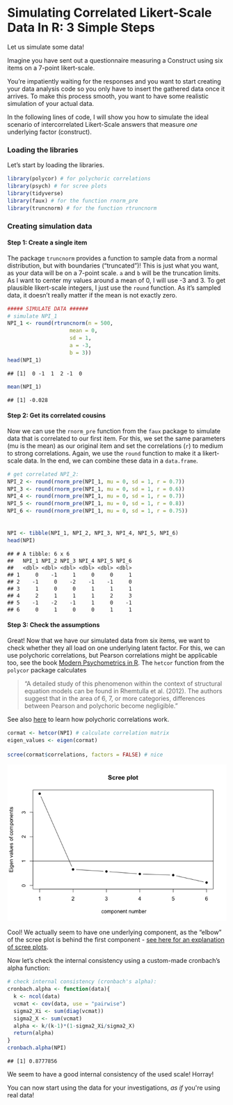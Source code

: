 Simulating Correlated Likert-Scale Data In R: 3 Simple Steps
================

Let us simulate some data!

Imagine you have sent out a questionnaire measuring a Construct using
six items on a 7-point likert-scale.

You’re impatiently waiting for the responses and you want to start
creating your data analysis code so you only have to insert the gathered
data once it arrives. To make this process smooth, you want to have some
realistic simulation of your actual data.

In the following lines of code, I will show you how to simulate the
ideal scenario of intercorrelated Likert-Scale answers that measure
*one* underlying factor (construct).

### Loading the libraries

Let’s start by loading the libraries.

``` r
library(polycor) # for polychoric correlations
library(psych) # for scree plots
library(tidyverse)
library(faux) # for the function rnorm_pre
library(truncnorm) # for the function rtruncnorm
```

### Creating simulation data

#### Step 1: Create a single item

The package `truncnorm` provides a function to sample data from a normal
distribution, but with boundaries (“truncated”)! This is just what you
want, as your data will be on a 7-point scale. `a` and `b` will be the
truncation limits. As I want to center my values around a mean of 0, I
will use -3 and 3. To get plausible likert-scale integers, I just use
the `round` function. As it’s sampled data, it doesn’t really matter if
the mean is not exactly zero.

``` r
##### SIMULATE DATA ######
# simulate NPI_1
NPI_1 <- round(rtruncnorm(n = 500, 
                    mean = 0, 
                    sd = 1,
                    a = -3,
                    b = 3))
head(NPI_1)
```

    ## [1]  0 -1  1  2 -1  0

``` r
mean(NPI_1)
```

    ## [1] -0.028

#### Step 2: Get its correlated cousins

Now we can use the `rnorm_pre` function from the `faux` package to
simulate data that is correlated to our first item. For this, we set the
same parameters (mu is the mean) as our original item and set the
correlations (`r`) to medium to strong correlations. Again, we use the
`round` function to make it a likert-scale data. In the end, we can
combine these data in a `data.frame`.

``` r
# get correlated NPI_2:
NPI_2 <- round(rnorm_pre(NPI_1, mu = 0, sd = 1, r = 0.7))
NPI_3 <- round(rnorm_pre(NPI_1, mu = 0, sd = 1, r = 0.6))
NPI_4 <- round(rnorm_pre(NPI_1, mu = 0, sd = 1, r = 0.7))
NPI_5 <- round(rnorm_pre(NPI_1, mu = 0, sd = 1, r = 0.8))
NPI_6 <- round(rnorm_pre(NPI_1, mu = 0, sd = 1, r = 0.75))


NPI <- tibble(NPI_1, NPI_2, NPI_3, NPI_4, NPI_5, NPI_6)
head(NPI)
```

    ## # A tibble: 6 x 6
    ##   NPI_1 NPI_2 NPI_3 NPI_4 NPI_5 NPI_6
    ##   <dbl> <dbl> <dbl> <dbl> <dbl> <dbl>
    ## 1     0    -1     1     0     0     1
    ## 2    -1     0    -2    -1    -1     0
    ## 3     1     0     0     1     1     1
    ## 4     2     1     1     1     2     3
    ## 5    -1    -2    -1     1     0    -1
    ## 6     0     1     0     0     1     1

#### Step 3: Check the assumptions

Great! Now that we have our simulated data from six items, we want to
check whether they all load on one underlying latent factor. For this,
we can use polychoric correlations, but Pearson correlations might be
applicable too, see the book [Modern Psychometrics in
R](https://scholar.harvard.edu/mair/publications/modern-psychometrics-r).
The `hetcor` function from the `polycor` package calculates

> “A detailed study of this phenomenon within the context of structural
> equation models can be found in Rhemtulla et al. (2012). The authors
> suggest that in the area of 6, 7, or more categories, differences
> between Pearson and polychoric become negligible.”

See also
[here](https://www.r-bloggers.com/2021/02/how-does-polychoric-correlation-work-aka-ordinal-to-ordinal-correlation/)
to learn how polychoric correlations work.

``` r
cormat <- hetcor(NPI) # calculate correlation matrix
eigen_values <- eigen(cormat)

scree(cormat$correlations, factors = FALSE) # nice
```

![png](/images/2021-06-04-simulating-correlated-likert-scale/unnamed-chunk-4-1.png)<!-- -->

Cool! We actually seem to have one underlying component, as the “elbow”
of the scree plot is behind the first component - [see here for an
explanation of scree plots](https://en.wikipedia.org/wiki/Scree_plot).

Now let’s check the internal consistency using a custom-made cronbach’s
alpha function:

``` r
# check internal consistency (cronbach's alpha):
cronbach.alpha <- function(data){
  k <- ncol(data)
  vcmat <- cov(data, use = "pairwise")
  sigma2_Xi <- sum(diag(vcmat))
  sigma2_X <- sum(vcmat)
  alpha <- k/(k-1)*(1-sigma2_Xi/sigma2_X)
  return(alpha)
}
cronbach.alpha(NPI) 
```

    ## [1] 0.8777856

We seem to have a good internal consistency of the used scale! Horray!

You can now start using the data for your investigations, _as if_ you're using real data!